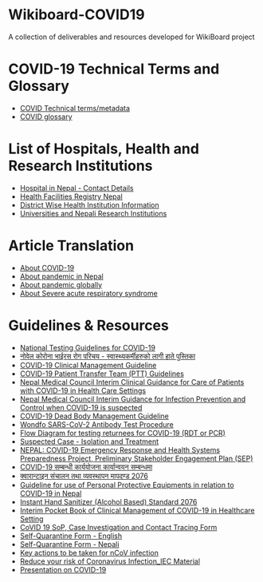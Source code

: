 # Wikiboard-COVID19
A collection of deliverables and resources developed for WikiBoard project

# COVID-19 Technical Terms and Glossary
- [COVID Technical terms/metadata]()
- [COVID glossary]()

# List of Hospitals, Health and Research Institutions
- [Hospital in Nepal - Contact Details]()
- [Health Facilities Registry Nepal]()
- [District Wise Health Institution Information]()
- [Universities and Nepali Research Institutions]()

# Article Translation
- [About COVID-19]()
- [About pandemic in Nepal]()
- [About pandemic globally]()
- [About Severe acute respiratory syndrome]() 

# Guidelines & Resources
- [National Testing Guidelines for COVID-19](https://github.com/okfnepal/wikiboard-covid19/blob/master/Guidelines%20%26%20Resources/MoHP_Testing_Guideline_20-02-2077.pdf)
 - [नोवेल कोरोना भाईरस रोग परिचय - स्वास्थ्यकर्मीहरुको लागी हाते पुस्तिका](https://github.com/okfnepal/wikiboard-covid19/blob/master/Guidelines%20%26%20Resources/COVID-19%20Handbook%20for%20Health%20Workers%20NHTC%20(Updated)_%20Public%20Health%20Update.pdf)
- [COVID-19 Clinical Management Guideline](https://github.com/okfnepal/wikiboard-covid19/blob/master/Guidelines%20%26%20Resources/COVID_Clinical_Management_Guideline.pdf)
- [COVID-19 Patient Transfer Team (PTT) Guidelines](https://github.com/okfnepal/wikiboard-covid19/blob/master/Guidelines%20%26%20Resources/COVID-19_PTT_guideline.pdf)
- [Nepal Medical Council Interim Clinical Guidance for Care of Patients with COVID-19 in Health Care Settings](https://github.com/okfnepal/wikiboard-covid19/blob/master/Guidelines%20%26%20Resources/Interim%20Clinical%20Gudance%20for%20care%20of%20patients%20with%20COVID%2019%20in%20Healthcare%20Settings_05-04-2020.pdf)
- [Nepal Medical Council Interim Guidance for Infection Prevention and Control when COVID-19 is suspected](https://github.com/okfnepal/wikiboard-covid19/blob/master/Guidelines%20%26%20Resources/NMC_Interim_Guidance_for_IPC_COVID-19_06-05-2020.pdf)
- [COVID-19 Dead Body Management Guideline](https://github.com/okfnepal/wikiboard-covid19/blob/master/Guidelines%20%26%20Resources/April%208%202020%20DEAD%20BODY%20Management%20Protocol.pdf)
- [Wondfo SARS-CoV-2 Antibody Test Procedure](https://github.com/okfnepal/wikiboard-covid19/blob/master/Guidelines%20%26%20Resources/Wondfo%20SARS-COV%202%20Antibody%20Test%20Procedure.pdf)
- [Flow Diagram for testing returnees for COVID-19 (RDT or PCR)](https://github.com/okfnepal/wikiboard-covid19/blob/master/Guidelines%20%26%20Resources/Flow%20Diagram%20for%20testing%20returness%20for%20COVID%2019%20RTD%20or%20PCR.pdf)
- [Suspected Case - Isolation and Treatment](https://github.com/okfnepal/wikiboard-covid19/blob/master/Guidelines%20%26%20Resources/Suspected%20Case%20protocol.pdf)
- [NEPAL: COVID-19 Emergency Response and Health Systems Preparedness Project, Preliminary Stakeholder Engagement Plan (SEP)](https://github.com/okfnepal/wikiboard-covid19/blob/master/Guidelines%20%26%20Resources/World%20Bank%20Project_COVID19_Stakeholder%20Engagement%20Plan_DRAFT_30Mar020.pdf)
- [COVID-19 सम्बन्धी कार्ययोजना कार्यान्वयन सम्बन्धमा](https://github.com/okfnepal/wikiboard-covid19/blob/master/Guidelines%20%26%20Resources/Notices-20200322142411503.pdf)
- [क्वारान्टाइन संचालन तथा व्यवस्थापन मापदण्ड 2076](https://github.com/okfnepal/wikiboard-covid19/blob/master/Guidelines%20%26%20Resources/%E0%A4%95%E0%A5%8D%E0%A4%B5%E0%A4%BE%E0%A4%B0%E0%A4%BE%E0%A4%A8%E0%A5%8D%E0%A4%9F%E0%A4%BE%E0%A4%87%E0%A4%A8%20%E0%A4%B8%E0%A4%82%E0%A4%9A%E0%A4%BE%E0%A4%B2%E0%A4%A8%20%E0%A4%A4%E0%A4%A5%E0%A4%BE%20%E0%A4%B5%E0%A5%8D%E0%A4%AF%E0%A4%B5%E0%A4%B8%E0%A5%8D%E0%A4%A5%E0%A4%BE%E0%A4%AA%E0%A4%A8%20%E0%A4%AE%E0%A4%BE%E0%A4%AA%E0%A4%A6%E0%A4%A3%E0%A5%8D%E0%A4%A1%202076.pdf)
- [Guideline for use of Personal Protective Equipments in relation to COVID-19 in Nepal](https://github.com/okfnepal/wikiboard-covid19/blob/master/Guidelines%20%26%20Resources/Guideline%20for%20use%20of%20Personal%20Protective%20Equipments%20in%20relation%20to%20COVID-19%20in%20Nepal.docx)
- [Instant Hand Sanitizer (Alcohol Based) Standard 2076](https://github.com/okfnepal/wikiboard-covid19/blob/master/Guidelines%20%26%20Resources/Instant%20Hand%20Sanitizer%20Standard.pdf)
- [Interim Pocket Book of Clinical Management of COVID-19 in Healthcare Setting](https://github.com/okfnepal/wikiboard-covid19/blob/master/Guidelines%20%26%20Resources/Interim%20Pocket%20Book%20of%20Clinical%20Management%20of%20COVID-19%20in%20Healthcare%20Setting_Public%20Health%20Update.pdf)
- [CoVID 19 SoP, Case Investigation and Contact Tracing Form](https://github.com/okfnepal/wikiboard-covid19/blob/master/Guidelines%20%26%20Resources/SOP%20COVID-19.pdf)
- [Self-Quarantine Form - English](https://github.com/okfnepal/wikiboard-covid19/blob/master/Guidelines%20%26%20Resources/Self-Quarantine_form_english_version_10-03-2020.pdf)
- [Self-Quarantine Form - Nepali](https://github.com/okfnepal/wikiboard-covid19/blob/master/Guidelines%20%26%20Resources/Self-Quarantine_form_Nepali_version_10-03-2020.pdf)
- [Key actions to be taken for nCoV infection](https://github.com/okfnepal/wikiboard-covid19/blob/master/Guidelines%20%26%20Resources/document.pdf)
- [Reduce your risk of Coronavirus Infection_IEC Material](https://github.com/okfnepal/wikiboard-covid19/blob/master/Guidelines%20%26%20Resources/Reduce%20your%20risk%20of%20Coronavirus%20Infection_IEC%20Material.pdf)
- [Presentation on COVID-19](https://github.com/okfnepal/wikiboard-covid19/blob/master/Guidelines%20%26%20Resources/Presentation%20on%20COVID-19.pdf)
